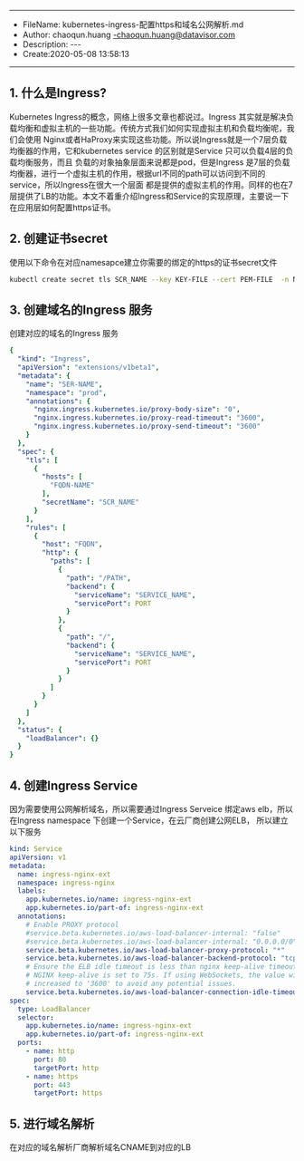 ___
- FileName: kubernetes-ingress-配置https和域名公网解析.md
- Author: chaoqun.huang -chaoqun.huang@datavisor.com
- Description: ---
- Create:2020-05-08 13:58:13
___

## 1. 什么是Ingress?

Kubernetes Ingress的概念，网络上很多文章也都说过。Ingress 其实就是解决负载均衡和虚拟主机的一些功能。传统方式我们如何实现虚拟主机和负载均衡呢，我们会使用
Nginx或者HaProxy来实现这些功能。所以说Ingress就是一个7层负载均衡器的作用，它和kubernetes service 的区别就是Service 只可以负载4层的负载均衡服务，而且
负载的对象抽象层面来说都是pod，但是Ingress 是7层的负载均衡器，进行一个虚拟主机的作用，根据url不同的path可以访问到不同的service，所以Ingress在很大一个层面
都是提供的虚拟主机的作用。同样的也在7层提供了LB的功能。本文不着重介绍Ingress和Service的实现原理，主要说一下在应用层如何配置https证书。

## 2. 创建证书secret
使用以下命令在对应namesapce建立你需要的绑定的https的证书secret文件

```bash
kubectl create secret tls SCR_NAME --key KEY-FILE --cert PEM-FILE  -n NAMESPACE
```

## 3. 创建域名的Ingress 服务

创建对应的域名的Ingress 服务
```yml
{
  "kind": "Ingress",
  "apiVersion": "extensions/v1beta1",
  "metadata": {
    "name": "SER-NAME",
    "namespace": "prod",
    "annotations": {
      "nginx.ingress.kubernetes.io/proxy-body-size": "0",
      "nginx.ingress.kubernetes.io/proxy-read-timeout": "3600",
      "nginx.ingress.kubernetes.io/proxy-send-timeout": "3600"
    }
  },
  "spec": {
    "tls": [
      {
        "hosts": [
          "FQDN-NAME"
        ],
        "secretName": "SCR_NAME"
      }
    ],
    "rules": [
      {
        "host": "FQDN",
        "http": {
          "paths": [
            {
              "path": "/PATH",
              "backend": {
                "serviceName": "SERVICE_NAME",
                "servicePort": PORT
              }
            },
            {
              "path": "/",
              "backend": {
                "serviceName": "SERVICE_NAME",
                "servicePort": PORT
              }
            }
          ]
        }
      }
    ]
  },
  "status": {
    "loadBalancer": {}
  }
}
```

## 4. 创建Ingress Service

因为需要使用公网解析域名，所以需要通过Ingress Serveice 绑定aws elb，所以在Ingress namespace 下创建一个Service，在云厂商创建公网ELB，
所以建立以下服务

```yml
kind: Service
apiVersion: v1
metadata:
  name: ingress-nginx-ext
  namespace: ingress-nginx
  labels:
    app.kubernetes.io/name: ingress-nginx-ext
    app.kubernetes.io/part-of: ingress-nginx-ext
  annotations:
    # Enable PROXY protocol
    #service.beta.kubernetes.io/aws-load-balancer-internal: "false"
    #service.beta.kubernetes.io/aws-load-balancer-internal: "0.0.0.0/0"
    service.beta.kubernetes.io/aws-load-balancer-proxy-protocol: "*"
    service.beta.kubernetes.io/aws-load-balancer-backend-protocol: "tcp"
    # Ensure the ELB idle timeout is less than nginx keep-alive timeout. By default,
    # NGINX keep-alive is set to 75s. If using WebSockets, the value will need to be
    # increased to '3600' to avoid any potential issues.
    service.beta.kubernetes.io/aws-load-balancer-connection-idle-timeout: "60"
spec:
  type: LoadBalancer
  selector:
    app.kubernetes.io/name: ingress-nginx-ext
    app.kubernetes.io/part-of: ingress-nginx-ext
  ports:
    - name: http
      port: 80
      targetPort: http
    - name: https
      port: 443
      targetPort: https
```

## 5. 进行域名解析
在对应的域名解析厂商解析域名CNAME到对应的LB